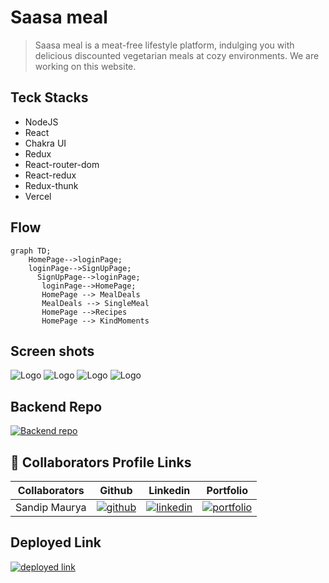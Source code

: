 # Saasa meal

> Saasa meal is a meat-free lifestyle platform, indulging you with delicious discounted vegetarian meals at cozy environments. We are working on this website.

## Teck Stacks

- NodeJS
- React
- Chakra UI
- Redux
- React-router-dom
- React-redux
- Redux-thunk
- Vercel

## Flow

```mermaid
graph TD;
    HomePage-->loginPage;
    loginPage-->SignUpPage;
      SignUpPage-->loginPage;
       loginPage-->HomePage;
       HomePage --> MealDeals
       MealDeals --> SingleMeal
       HomePage -->Recipes
       HomePage --> KindMoments
```
## Screen shots

![Logo](https://i.im.ge/2022/11/13/SrtKBr.home1.png)
![Logo](https://i.im.ge/2022/11/13/SrtRo1.home2.png)
![Logo](https://i.im.ge/2022/11/13/SrtZYm.home3.png)
![Logo](https://i.im.ge/2022/11/13/SrtWUf.recipe.png)

## Backend Repo

[![Backend repo](https://img.shields.io/badge/Backend_repo_Link-000?style=for-the-badge&logo=ko-fi&logoColor=white)](https://github.com/Sandipmaury/premium-grade-140-backend)

## 🔗 Collaborators Profile Links

| Collaborators | Github                                                                                                                                   | Linkedin                                                                                                                                                            | Portfolio                                                                                                                                    |
| ------------- | ---------------------------------------------------------------------------------------------------------------------------------------- | ------------------------------------------------------------------------------------------------------------------------------------------------------------------- | -------------------------------------------------------------------------------------------------------------------------------------------- |
| Sandip Maurya | [![github](https://img.shields.io/badge/github-1DA1F2?style=for-the-badge&logo=github&logoColor=white)](https://github.com/Sandipmaury/) | [![linkedin](https://img.shields.io/badge/linkedin-0A66C2?style=for-the-badge&logo=linkedin&logoColor=white)](https://www.linkedin.com/in/sandip-maurya-003066235/) | [![portfolio](https://img.shields.io/badge/my_portfolio-000?style=for-the-badge&logo=ko-fi&logoColor=white)](https://sandipmaury.github.io/) |

## Deployed Link

[![deployed link](https://img.shields.io/badge/Deployed_Link-000?style=for-the-badge&logo=ko-fi&logoColor=white)](https://premium-grade-140.vercel.app/)
